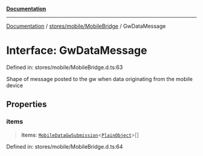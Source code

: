 [**Documentation**](../../../../index.md)

***

[Documentation](../../../../index.md) / [stores/mobile/MobileBridge](../index.md) / GwDataMessage

# Interface: GwDataMessage

Defined in: stores/mobile/MobileBridge.d.ts:63

Shape of message posted to the gw when data originating from the mobile device

## Properties

### items

> **items**: [`MobileDataGwSubmission`](../../api/MobileDataSource/interfaces/MobileDataGwSubmission.md)\<[`PlainObject`](../../../../perspective-client/type-aliases/PlainObject.md)\>[]

Defined in: stores/mobile/MobileBridge.d.ts:64
